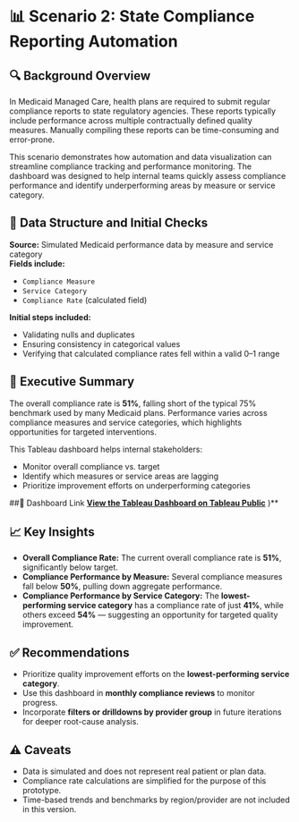 # 📊 Scenario 2: State Compliance Reporting Automation

## 🔍 Background Overview
In Medicaid Managed Care, health plans are required to submit regular compliance reports to state regulatory agencies. These reports typically include performance across multiple contractually defined quality measures. Manually compiling these reports can be time-consuming and error-prone.

This scenario demonstrates how automation and data visualization can streamline compliance tracking and performance monitoring. The dashboard was designed to help internal teams quickly assess compliance performance and identify underperforming areas by measure or service category.

## 🧾 Data Structure and Initial Checks
**Source:** Simulated Medicaid performance data by measure and service category  
**Fields include:**
- `Compliance Measure`
- `Service Category`
- `Compliance Rate` (calculated field)

**Initial steps included:**
- Validating nulls and duplicates  
- Ensuring consistency in categorical values  
- Verifying that calculated compliance rates fell within a valid 0–1 range  

## 📌 Executive Summary
The overall compliance rate is **51%**, falling short of the typical 75% benchmark used by many Medicaid plans. Performance varies across compliance measures and service categories, which highlights opportunities for targeted interventions.

This Tableau dashboard helps internal stakeholders:
- Monitor overall compliance vs. target  
- Identify which measures or service areas are lagging  
- Prioritize improvement efforts on underperforming categories  

##🔗 Dashboard Link
**[View the Tableau Dashboard on Tableau Public](https://public.tableau.com/app/profile/janine.bryant/viz/StateComplianceReportingAutomation/StateComplianceReportingSnapshot?publish=yes)**
)**

## 📈 Key Insights
- **Overall Compliance Rate:** The current overall compliance rate is **51%**, significantly below target.  
- **Compliance Performance by Measure:** Several compliance measures fall below **50%**, pulling down aggregate performance.  
- **Compliance Performance by Service Category:** The **lowest-performing service category** has a compliance rate of just **41%**, while others exceed **54%** — suggesting an opportunity for targeted quality improvement.  

## ✅ Recommendations
- Prioritize quality improvement efforts on the **lowest-performing service category**.  
- Use this dashboard in **monthly compliance reviews** to monitor progress.  
- Incorporate **filters or drilldowns by provider group** in future iterations for deeper root-cause analysis.  

## ⚠️ Caveats
- Data is simulated and does not represent real patient or plan data.  
- Compliance rate calculations are simplified for the purpose of this prototype.  
- Time-based trends and benchmarks by region/provider are not included in this version.
